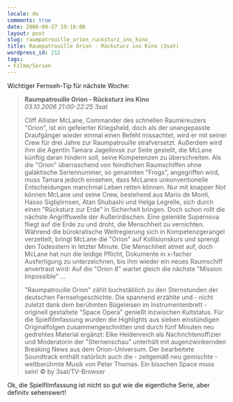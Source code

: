 ```yaml
---
locale: de
comments: true
date: 2006-09-27 19:16:08
layout: post
slug: raumpatrouille_orion_rucksturz_ins_kino_
title: Raumpatrouille Orion - Rücksturz ins Kino (3sat)
wordpress_id: 212
tags:
- Filme/Serien
---
```


Wichtiger Fernseh-Tip für nächste Woche:

> **Raumpatrouille Orion - Rücksturz ins Kino**    
> _03.10.2006 21:00-22:25 3sat_
> 
> Cliff Allister McLane, Commander des schnellen Raumkreuzers "Orion", ist ein
> gefeierter Kriegsheld, doch als der unangepasste Draufgänger wieder einmal
> einen Befehl missachtet, wird er mit seiner Crew für drei Jahre zur
> Raumpatrouille strafversetzt. Außerdem wird ihm die Agentin Tamara Jagellovsk
> zur Seite gestellt, die McLane künftig daran hindern soll, seine Kompetenzen
> zu überschreiten. Als die "Orion" überraschend von feindlichen Raumschiffen
> ohne galaktische Seriennummer, so genannten "Frogs", angegriffen wird, muss
> Tamara jedoch einsehen, dass McLanes unkonventionelle Entscheidungen manchmal
> Leben retten können. Nur mit knapper Not können McLane und seine Crew,
> bestehend aus Mario de Monti, Hasso Sigbjörnsen, Atan Shubashi und Helga
> Legrelle, sich durch einen "Rücksturz zur Erde" in Sicherheit bringen. Doch
> schon rollt die nächste Angriffswelle der Außerirdischen. Eine gelenkte
> Supernova fliegt auf die Erde zu und droht, die Menschheit zu vernichten.
> Während die bürokratische Weltregierung sich in Kompetenzgerangel verzettelt,
> bringt McLane die "Orion" auf Kollisionskurs und sprengt den Todesstern in
> letzter Minute. Die Menschheit atmet auf, doch McLane hat nun die leidige
> Pflicht, Dokumente in x-facher Ausfertigung zu unterzeichnen, bis ihm wieder
> ein neues Raumschiff anvertraut wird: Auf die "Orion 8" wartet gleich die
> nächste "Mission Impossible" ...
> 
> "Raumpatrouille Orion" zählt buchstäblich zu den Sternstunden der deutschen
> Fernsehgeschichte. Die spannend erzählte und - nicht zuletzt dank dem
> berühmten Bügeleisen im Instrumentenbrett - originell gestaltete "Space
> Opera" genießt inzwischen Kultstatus. Für die Spielfilmfassung wurden die
> Highlights aus sieben einstündigen Originalfolgen zusammengeschnitten und
> durch fünf Minuten neu gedrehtes Material ergänzt: Elke Heidenreich als
> Nachrichtenoffizier und Moderatorin der "Sternenschau" unterhält mit
> augenzwinkernden Breaking News aus dem Orion-Universum. Der bearbeitete
> Soundtrack enthält natürlich auch die - zeitgemäß neu gemischte -
> weltberühmte Musik von Peter Thomas. Ein bisschen Space muss sein!
> &copy; by 3sat/TV-Browser

Ok, die Spielfilmfassung ist nicht so gut wie die eigentliche Serie, aber
definitv sehenswert!

